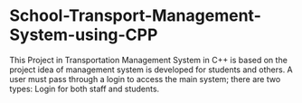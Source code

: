 # School-Transport-Management-System-using-CPP
This Project in  Transportation Management System in C++ is based on the project idea of management system is developed for students and others. A user must pass through a login to access the main system; there are two types: Login for both staff and students.
